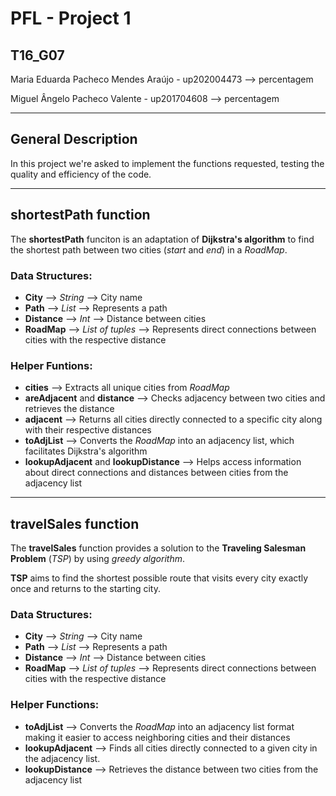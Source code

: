 # PFL - Project 1

T16_G07
---
Maria Eduarda Pacheco Mendes Araújo - up202004473 --> percentagem

Miguel Ângelo Pacheco Valente - up201704608 --> percentagem

---
## General Description
In this project we're asked to implement the functions requested, testing the quality and efficiency of the code.

---

## shortestPath function

The **shortestPath** funciton is an adaptation of **Dijkstra's algorithm** to find the shortest path between two cities (*start* and *end*) in a *RoadMap*.


### Data Structures:
- **City** --> *String* --> City name
- **Path** --> *List* --> Represents a path
- **Distance** --> *Int* --> Distance between cities
- **RoadMap** --> *List of tuples* --> Represents direct connections between cities with the respective distance

### Helper Funtions:
- **cities** --> Extracts all unique cities from *RoadMap*
- **areAdjacent** and **distance** --> Checks adjacency between two cities and retrieves the distance
- **adjacent** --> Returns all cities directly connected to a specific city along with their respective distances
- **toAdjList** --> Converts the *RoadMap* into an adjacency list, which facilitates Dijkstra's algorithm
- **lookupAdjacent** and **lookupDistance** --> Helps access information about direct connections and distances between cities from the adjacency list

---

## travelSales function

The **travelSales** function provides a solution to the  **Traveling Salesman Problem** (*TSP*) by using *greedy algorithm*.

**TSP** aims to find the shortest possible route that visits every city exactly once and returns to the starting city.

### Data Structures:
- **City** --> *String* --> City name
- **Path** --> *List* --> Represents a path
- **Distance** --> *Int* --> Distance between cities
- **RoadMap** --> *List of tuples* --> Represents direct connections between cities with the respective distance

### Helper Functions:
- **toAdjList** --> Converts the *RoadMap* into an adjacency list format making it easier to access neighboring cities and their distances
- **lookupAdjacent** --> Finds all cities directly connected to a given city in the adjacency list.
- **lookupDistance** --> Retrieves the distance between two cities from the adjacency list